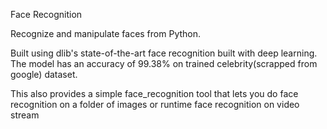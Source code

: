 Face Recognition

Recognize and manipulate faces from Python.

Built using dlib's state-of-the-art face recognition built with deep learning. The model has an accuracy of 99.38% on trained celebrity(scrapped from google) dataset.

This also provides a simple face_recognition  tool that lets you do face recognition on a folder of images or runtime face recognition on video stream
